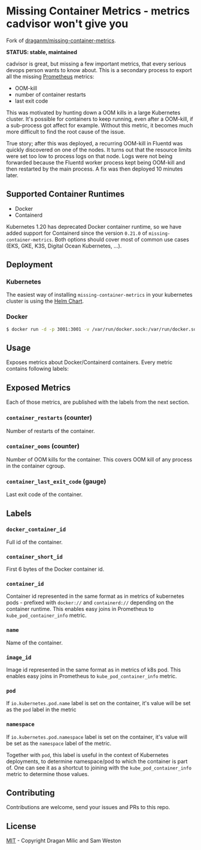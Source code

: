 # Missing Container Metrics - metrics cadvisor won't give you

Fork of [draganm/missing-container-metrics](https://github.com/draganm/missing-container-metrics).

**STATUS: stable, maintained**

cadvisor is great, but missing a few important metrics, that every serious devops person wants to know about.
This is a secondary process to export all the missing [Prometheus](https://prometheus.io) metrics:

* OOM-kill
* number of container restarts
* last exit code

This was motivated by hunting down a OOM kills in a large Kubernetes cluster.
It's possible for containers to keep running, even after a OOM-kill, if a
sub-process got affect for example. Without this metric, it becomes much more
difficult to find the root cause of the issue.

True story; after this was deployed, a recurring OOM-kill in Fluentd was
quickly discovered on one of the nodes. It turns out that the resource limits
were set too low to process logs on that node. Logs were
not being forwarded because the Fluentd worker process kept being OOM-kill and
then restarted by the main process. A fix was then deployed 10 minutes later.

## Supported Container Runtimes
* Docker
* Containerd

Kubernetes 1.20 has deprecated Docker container runtime, so we have added support for Containerd since the version `0.21.0` of `missing-container-metrics`.
Both options should cover most of common use cases (EKS, GKE, K3S, Digital Ocean Kubernetes, ...).

## Deployment

### Kubernetes

The easiest way of installing `missing-container-metrics` in your kubernetes cluster is using the [Helm Chart](/charts/missing-container-metrics).

### Docker

```sh
$ docker run -d -p 3001:3001 -v /var/run/docker.sock:/var/run/docker.sock ghcr.io/cablespaghetti/missing-container-metrics:0.22.0
```

## Usage

Exposes metrics about Docker/Containerd containers.
Every metric contains following labels:
## Exposed Metrics

Each of those metrics, are published with the labels from the next section.

### `container_restarts` (counter)

Number of restarts of the container. 

### `container_ooms` (counter)

Number of OOM kills for the container. This covers OOM kill of any process in the container cgroup.

### `container_last_exit_code` (gauge)

Last exit code of the container.

## Labels

### `docker_container_id`

Full id of the container.

### `container_short_id`

First 6 bytes of the Docker container id.

### `container_id`

Container id represented in the same format as in metrics of kubernetes pods - prefixed with `docker://` and `containerd://` depending on the container runtime. This enables easy joins in Prometheus to `kube_pod_container_info` metric.

### `name`

Name of the container.

### `image_id`

Image id represented in the same format as in metrics of k8s pod. This enables easy joins in Prometheus to `kube_pod_container_info` metric.

### `pod`

If `io.kubernetes.pod.name` label is set on the container, it's value
will be set as the `pod` label in the metric

### `namespace`

If `io.kubernetes.pod.namespace` label is set on the container, it's value
will be set as the `namespace` label of the metric.

Together with `pod`, this label is useful in the context of Kubernetes deployments, to determine namespace/pod to which the container is part of.
One can see it as a shortcut to joining with the `kube_pod_container_info` metric to determine those values.


## Contributing

Contributions are welcome, send your issues and PRs to this repo.

## License

[MIT](LICENSE) - Copyright Dragan Milic and Sam Weston

